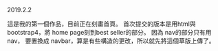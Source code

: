 2019.2.2

這是我的第一個作品，目前正在刻畫首頁。
首次提交的版本是用html與bootstrap4，將
home page刻到best seller的部分。
因為
nav的部分只有用
nav，
要置換成
navbar，算是有些構造的更改，所以就先將這個草版上傳了。

